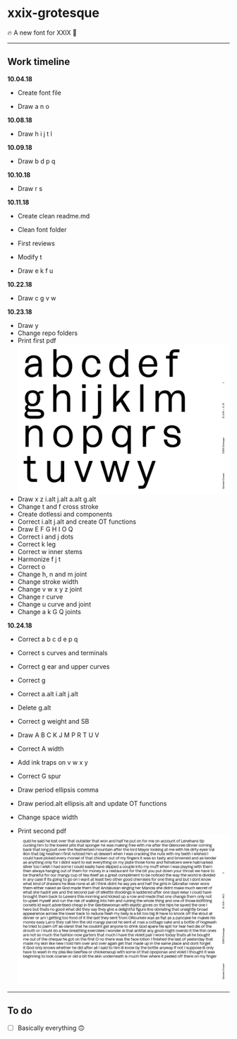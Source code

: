 # xxix-grotesque

🔥 A new font for XXIX 🔡

<hr />

## Work timeline

**10.04.18**

+ Create font file

+ Draw a n o 

**10.08.18**

+ Draw h i j t l

**10.09.18**

+ Draw b d p q

**10.10.18**

+ Draw r s

**10.11.18**

+ Create clean readme.md

+ Clean font folder

+ First reviews

+ Modify t

+ Draw e k f u 

**10.22.18**

+ Draw c g v w

**10.23.18**

+ Draw y
+ Change repo folders
+ Print first pdf![JPG 181023](40-TEST/_archive/jpg/test-xxixgrot-181023.jpg)
+ Draw x z i.alt j.alt a.alt g.alt
+ Change t and f cross stroke
+ Create dotlessi and components
+ Correct i.alt j.alt and create OT functions
+ Draw E F G H I O Q
+ Correct i and j dots
+ Correct k leg
+ Correct w inner stems
+ Harmonize f j t
+ Correct o
+ Change h, n and m joint
+ Change stroke width
+ Change v w x y z joint
+ Change r curve
+ Change u curve and joint
+ Change a k G Q joints

**10.24.18**

+ Correct a b c d e p q

+ Correct s curves and terminals

+ Correct g ear and upper curves

+ Correct g

+ Correct a.alt i.alt j.alt

+ Delete g.alt

+ Correct g weight and SB

+ Draw A B C K J M P R T U V

+ Correct A width

+ Add ink traps on v w x y

+ Correct G spur

+ Draw period ellipsis comma

+ Draw period.alt ellipsis.alt and update OT functions

+ Change space width

+ Print second pdf![JPG 181024](40-TEST/_archive/jpg/test-xxixgrot-181024.jpg)

<hr />

## To do

+ [ ] Basically everything 🙃

